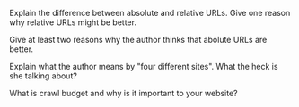Explain the difference between absolute and relative URLs. Give one reason why relative URLs might be better.

Give at least two reasons why the author thinks that abolute URLs are better.

Explain what the author means by "four different sites". What the heck is she talking about?

What is crawl budget and why is it important to your website?

